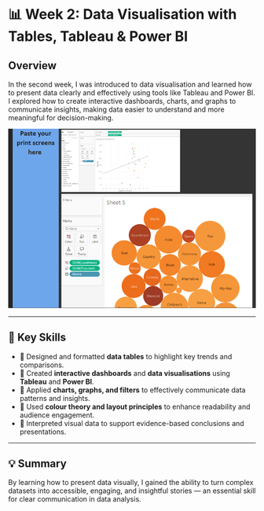 # 📊 Week 2: Data Visualisation with Tables, Tableau & Power BI

## Overview
In the second week, I was introduced to data visualisation and learned how to present data clearly and effectively using tools like Tableau and Power BI. I explored how to create interactive dashboards, charts, and graphs to communicate insights, making data easier to understand and more meaningful for decision-making.

![Week 2 Screenshot](images/Week2.png)

---

## 🧠 Key Skills

- 🔹 Designed and formatted **data tables** to highlight key trends and comparisons.  
- 🔹 Created **interactive dashboards** and **data visualisations** using **Tableau** and **Power BI**.  
- 🔹 Applied **charts, graphs, and filters** to effectively communicate data patterns and insights.  
- 🔹 Used **colour theory and layout principles** to enhance readability and audience engagement.  
- 🔹 Interpreted visual data to support evidence-based conclusions and presentations.  

---

## 💡 Summary

By learning how to present data visually, I gained the ability to turn complex datasets into accessible, engaging, and insightful stories — an essential skill for clear communication in data analysis.
